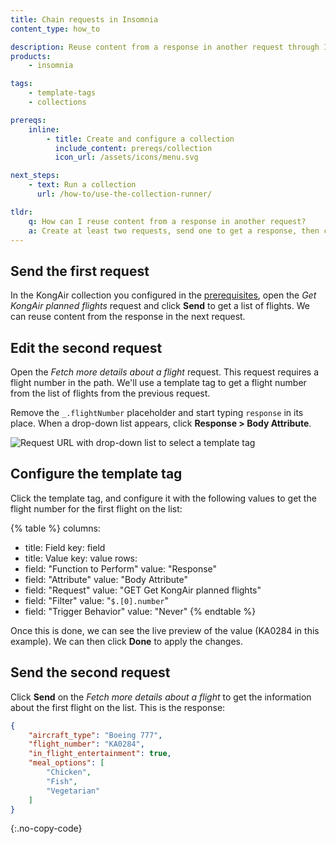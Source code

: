 ```yaml
---
title: Chain requests in Insomnia
content_type: how_to

description: Reuse content from a response in another request through Insomnia.
products:
    - insomnia

tags:
    - template-tags
    - collections

prereqs:
    inline:
        - title: Create and configure a collection
          include_content: prereqs/collection
          icon_url: /assets/icons/menu.svg

next_steps:
    - text: Run a collection
      url: /how-to/use-the-collection-runner/

tldr:
    q: How can I reuse content from a response in another request?
    a: Create at least two requests, send one to get a response, then configure a template tag in the second request to reuse a value from the first request's response.
---
```


## Send the first request

In the KongAir collection you configured in the [prerequisites](#prerequisites), open the _Get KongAir planned flights_ request and click **Send** to get a list of flights. We can reuse content from the response in the next request.

## Edit the second request

Open the _Fetch more details about a flight_ request. This request requires a flight number in the path. We'll use a template tag to get a flight number from the list of flights from the previous request.

Remove the `_.flightNumber` placeholder and start typing `response` in its place. When a drop-down list appears, click **Response > Body Attribute**.

![Request URL with drop-down list to select a template tag](/assets/images/insomnia/response-autocomplete.png)

## Configure the template tag

Click the template tag, and configure it with the following values to get the flight number for the first flight on the list:

<!--vale off-->
{% table %}
columns:
  - title: Field
    key: field
  - title: Value
    key: value
rows:
  - field: "Function to Perform"
    value: "Response"
  - field: "Attribute"
    value: "Body Attribute"
  - field: "Request"
    value: "GET Get KongAir planned flights"
  - field: "Filter"
    value: "`$.[0].number`"
  - field: "Trigger Behavior"
    value: "Never"
{% endtable %}
<!--vale on-->


Once this is done, we can see the live preview of the value (KA0284 in this example). We can then click **Done** to apply the changes.

## Send the second request

Click **Send** on the _Fetch more details about a flight_ to get the information about the first flight on the list. This is the response:

```json
{
	"aircraft_type": "Boeing 777",
	"flight_number": "KA0284",
	"in_flight_entertainment": true,
	"meal_options": [
		"Chicken",
		"Fish",
		"Vegetarian"
	]
}
```
{:.no-copy-code}

